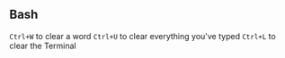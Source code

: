 ## Bash
`Ctrl+W` to clear a  word
`Ctrl+U` to clear everything you've typed
`Ctrl+L` to clear the Terminal

